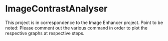 # ImageContrastAnalyser
This project is in correspondence to the Image Enhancer project.
Point to be noted:
Please comment out the various command in order to plot the respective graphs at respective steps.
